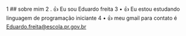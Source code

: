 1 ## sobre mim
2 . :+1: Eu sou Eduardo freita 
3 • :+1: Eu estou estudando linguagem de programação iniciante 
4 • :+1: meu gmail para contato é Eduardo.freita@escola.pr.gov.br
